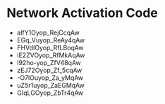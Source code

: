 # Network Activation Code
* alfY1Oyop_RejCcqAw
* EGq_Vuyop_ReAy4qAw
* FHVdIOyop_RfLBoqAw
* iE2ZVOyop_RfMkAqAw
* l92ho-yop_ZfV48qAw
* zEJ72Oyop_Zf_5cqAw
* -O7lOuyop_Za_yMqAw
* uZ5r1uyop_ZaEGMqAw
* GIqLGOyop_ZbTr4qAw